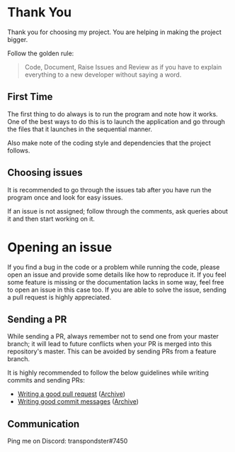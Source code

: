 # Thank You

Thank you for choosing my project. You are helping in making the project bigger.

Follow the golden rule:

> Code, Document, Raise Issues and Review as if you have to explain everything
> to a new developer without saying a word.

## First Time

The first thing to do always is to run the program and note how it works. One of
the best ways to do this is to launch the application and go through the files
that it launches in the sequential manner.

Also make note of the coding style and dependencies that the project follows.

## Choosing issues

It is recommended to go through the issues tab after you have run the program
once and look for easy issues.

If an issue is not assigned; follow through the comments, ask queries about it
and then start working on it.

# Opening an issue

If you find a bug in the code or a problem while running the code, please open
an issue and provide some details like how to reproduce it. If you feel some
feature is missing or the documentation lacks in some way, feel free to open an
issue in this case too. If you are able to solve the issue, sending a pull
request is highly appreciated.

## Sending a PR

While sending a PR, always remember not to send one from your master branch; it
will lead to future conflicts when your PR is merged into this repository's
master. This can be avoided by sending PRs from a feature branch.

It is highly recommended to follow the below guidelines while writing commits
and sending PRs:

- [Writing a good pull request][1] ([Archive][2])
- [Writing good commit messages][3] ([Archive][4])

[1]: https://blog.github.com/2015-01-21-how-to-write-the-perfect-pull-request/
[2]: https://archive.is/EcSyE#selection-445.4-445.43
[3]:
  https://code.likeagirl.io/useful-tips-for-writing-better-git-commit-messages-808770609503?gi=7c67de2ad7c0
[4]: https://archive.is/W1h2O#selection-199.0-199.50

## Communication

Ping me on Discord: transpondster#7450
